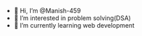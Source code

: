 - 👋 Hi, I’m @Manish-459
- 👀 I’m interested in problem solving(DSA)
- 🌱 I’m currently learning web development

<!---
Manish-459/Manish-459 is a ✨ special ✨ repository because its `README.md` (this file) appears on your GitHub profile.
You can click the Preview link to take a look at your changes.
--->
